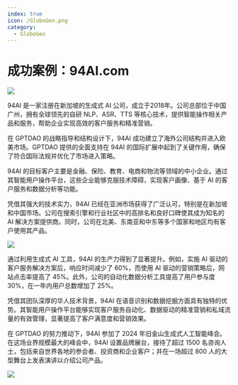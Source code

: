 ```yaml
---
index: true
icon: /GloboGen.png
category:
  - GloboGen
---
```


# 成功案例：94AI.com

![](/assets/images/globogen/94ai-1.jpg)

94AI 是一家注册在新加坡的生成式 AI 公司，成立于2018年。公司总部位于中国广州，拥有全球领先的自研 NLP、ASR、TTS 等核心技术，提供智能操作相关产品和服务，帮助企业实现高效的客户服务和精准营销。

在 GPTDAO 的战略指导和结构设计下，94AI 成功建立了海外公司结构并进入欧美市场。GPTDAO 提供的全面支持在 94AI 的国际扩展中起到了关键作用，确保了符合国际法规并优化了市场进入策略。

94AI 的目标客户主要是金融、保险、教育、电商和物流等领域的中小企业。通过其智能用户操作平台，这些企业能够克服技术障碍，实现客户画像、基于 AI 的客户服务和数据分析等功能。

凭借其强大的技术实力，94AI 已经在亚洲市场获得了广泛认可，特别是在新加坡和中国市场。公司在搜索引擎和行业社区中的高排名和良好口碑使其成为知名的 AI 解决方案提供商。同时，公司在北美、东南亚和中东等多个国家和地区均有客户使用其产品。

![](/assets/images/globogen/94ai-2.jpg)

通过利用生成式 AI 工具，94AI 的生产力得到了显著提升。例如，实施 AI 驱动的客户服务解决方案后，响应时间减少了 60%，而使用 AI 驱动的营销策略后，网站点击率提高了 45%。此外，公司的自动化数据分析工具提高了用户参与度 30%，在一年内用户总数增加了 25%。

凭借其团队深厚的华人技术背景，94AI 在语音识别和数据挖掘方面具有独特的优势。其智能用户操作平台能够实现客户服务自动化、数据驱动的精准营销和私域流量的有效管理，显著提高了客户满意度和营销效果。

在 GPTDAO 的努力推动下，94AI 参加了 2024 年旧金山生成式人工智能峰会。在这场业界规模最大的峰会中，94AI 设置品牌展台，接待了超过 1500 名咨询人士，包括来自世界各地的参会者、投资商和企业客户；并在一场超过 800 人的大型舞台上发表演讲以介绍公司产品。

![](/assets/images/globogen/94ai-screenshot.png)